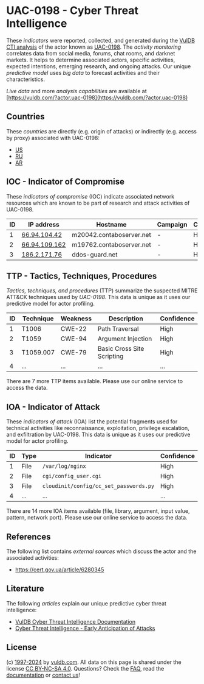 # UAC-0198 - Cyber Threat Intelligence

These _indicators_ were reported, collected, and generated during the [VulDB CTI analysis](https://vuldb.com/?kb.cti) of the actor known as [UAC-0198](https://vuldb.com/?actor.uac-0198). The _activity monitoring_ correlates data from social media, forums, chat rooms, and darknet markets. It helps to determine associated actors, specific activities, expected intentions, emerging research, and ongoing attacks. Our unique _predictive model_ uses _big data_ to forecast activities and their characteristics.

_Live data_ and more _analysis capabilities_ are available at [https://vuldb.com/?actor.uac-0198](https://vuldb.com/?actor.uac-0198)

## Countries

These _countries_ are directly (e.g. origin of attacks) or indirectly (e.g. access by proxy) associated with UAC-0198:

* [US](https://vuldb.com/?country.us)
* [RU](https://vuldb.com/?country.ru)
* [AR](https://vuldb.com/?country.ar)

## IOC - Indicator of Compromise

These _indicators of compromise_ (IOC) indicate associated network resources which are known to be part of research and attack activities of UAC-0198.

ID | IP address | Hostname | Campaign | Confidence
-- | ---------- | -------- | -------- | ----------
1 | [66.94.104.42](https://vuldb.com/?ip.66.94.104.42) | m20042.contaboserver.net | - | High
2 | [66.94.109.162](https://vuldb.com/?ip.66.94.109.162) | m19762.contaboserver.net | - | High
3 | [186.2.171.76](https://vuldb.com/?ip.186.2.171.76) | ddos-guard.net | - | High

## TTP - Tactics, Techniques, Procedures

_Tactics, techniques, and procedures_ (TTP) summarize the suspected MITRE ATT&CK techniques used by _UAC-0198_. This data is unique as it uses our predictive model for actor profiling.

ID | Technique | Weakness | Description | Confidence
-- | --------- | -------- | ----------- | ----------
1 | T1006 | CWE-22 | Path Traversal | High
2 | T1059 | CWE-94 | Argument Injection | High
3 | T1059.007 | CWE-79 | Basic Cross Site Scripting | High
4 | ... | ... | ... | ...

There are 7 more TTP items available. Please use our online service to access the data.

## IOA - Indicator of Attack

These _indicators of attack_ (IOA) list the potential fragments used for technical activities like reconnaissance, exploitation, privilege escalation, and exfiltration by UAC-0198. This data is unique as it uses our predictive model for actor profiling.

ID | Type | Indicator | Confidence
-- | ---- | --------- | ----------
1 | File | `/var/log/nginx` | High
2 | File | `cgi/config_user.cgi` | High
3 | File | `cloudinit/config/cc_set_passwords.py` | High
4 | ... | ... | ...

There are 14 more IOA items available (file, library, argument, input value, pattern, network port). Please use our online service to access the data.

## References

The following list contains _external sources_ which discuss the actor and the associated activities:

* https://cert.gov.ua/article/6280345

## Literature

The following _articles_ explain our unique predictive cyber threat intelligence:

* [VulDB Cyber Threat Intelligence Documentation](https://vuldb.com/?kb.cti)
* [Cyber Threat Intelligence - Early Anticipation of Attacks](https://www.scip.ch/en/?labs.20201022)

## License

(c) [1997-2024](https://vuldb.com/?kb.changelog) by [vuldb.com](https://vuldb.com/?kb.about). All data on this page is shared under the license [CC BY-NC-SA 4.0](https://creativecommons.org/licenses/by-nc-sa/4.0/). Questions? Check the [FAQ](https://vuldb.com/?kb.faq), read the [documentation](https://vuldb.com/?kb) or [contact us](https://vuldb.com/?contact)!
